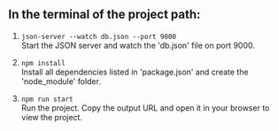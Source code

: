 ## In the terminal of the project path:

1. `json-server --watch db.json --port 9000`  
   Start the JSON server and watch the 'db.json' file on port 9000.

2. `npm install`  
   Install all dependencies listed in 'package.json' and create the 'node_module' folder.

3. `npm run start`  
   Run the project. Copy the output URL and open it in your browser to view the project.
